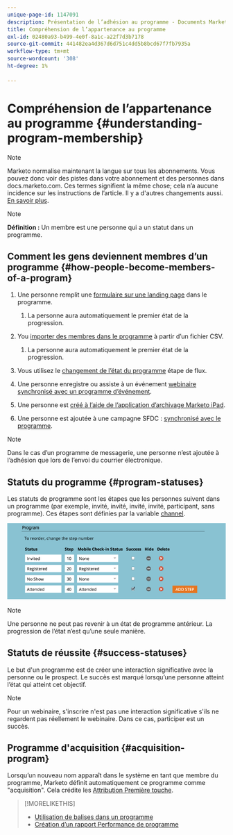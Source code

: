```yaml
---
unique-page-id: 1147091
description: Présentation de l’adhésion au programme - Documents Marketo - Documentation du produit
title: Compréhension de l’appartenance au programme
exl-id: 02480a93-b499-4e0f-8a1c-a22f7d3b7178
source-git-commit: 441482ea4d367d6d751c4dd5b8bcd67f7fb7935a
workflow-type: tm+mt
source-wordcount: '308'
ht-degree: 1%

---
```


# Compréhension de l’appartenance au programme {#understanding-program-membership}

>[!NOTE]
>
>Marketo normalise maintenant la langue sur tous les abonnements. Vous pouvez donc voir des pistes dans votre abonnement et des personnes dans docs.marketo.com. Ces termes signifient la même chose; cela n’a aucune incidence sur les instructions de l’article. Il y a d&#39;autres changements aussi. [En savoir plus](/help/marketo/product-docs/crm-sync/salesforce-sync/understanding-the-salesforce-sync.md).

>[!NOTE]
>
>**Définition :** Un membre est une personne qui a un statut dans un programme.

## Comment les gens deviennent membres d’un programme {#how-people-become-members-of-a-program}

1. Une personne remplit une [formulaire sur une landing page](/help/marketo/getting-started/quick-wins/landing-page-with-a-form.md) dans le programme.

   1. La personne aura automatiquement le premier état de la progression.

1. You [importer des membres dans le programme](/help/marketo/product-docs/core-marketo-concepts/programs/working-with-programs/import-members-from-a-spreadsheet-into-a-program.md) à partir d’un fichier CSV.

   1. La personne aura automatiquement le premier état de la progression.

1. Vous utilisez le [changement de l’état du programme](/help/marketo/product-docs/core-marketo-concepts/smart-campaigns/program-flow-actions/change-program-status.md) étape de flux.
1. Une personne enregistre ou assiste à un événement [webinaire synchronisé avec un programme d’événement](/help/marketo/product-docs/demand-generation/events/events/launchpoint-event-partners.md).
1. Une personne est [créé à l’aide de l’application d’archivage Marketo iPad](/help/marketo/product-docs/core-marketo-concepts/mobile-apps/event-check-in/check-people-into-your-event-from-your-tablet.md).
1. Une personne est ajoutée à une campagne SFDC : [synchronisé avec le programme](/help/marketo/product-docs/crm-sync/salesforce-sync/sfdc-sync-details/sfdc-sync-campaign-sync.md).

>[!NOTE]
>
>Dans le cas d’un programme de messagerie, une personne n’est ajoutée à l’adhésion que lors de l’envoi du courrier électronique.

## Statuts du programme {#program-statuses}

Les statuts de programme sont les étapes que les personnes suivent dans un programme (par exemple, invité, invité, invité, invité, participant, sans programme). Ces étapes sont définies par la variable [channel](/help/marketo/product-docs/administration/tags/create-a-program-channel.md).

![](assets/image2015-2-5-15-3a14-3a48.png)

>[!NOTE]
>
>Une personne ne peut pas revenir à un état de programme antérieur. La progression de l’état n’est qu’une seule manière.

## Statuts de réussite {#success-statuses}

Le but d&#39;un programme est de créer une interaction significative avec la personne ou le prospect. Le succès est marqué lorsqu’une personne atteint l’état qui atteint cet objectif.

>[!NOTE]
>
>Pour un webinaire, s&#39;inscrire n&#39;est pas une interaction significative s&#39;ils ne regardent pas réellement le webinaire. Dans ce cas, participer est un succès.

## Programme d&#39;acquisition  {#acquisition-program}

Lorsqu’un nouveau nom apparaît dans le système en tant que membre du programme, Marketo définit automatiquement ce programme comme &quot;acquisition&quot;. Cela crédite les [Attribution Première touche](/help/marketo/product-docs/reporting/revenue-cycle-analytics/revenue-tools/attribution/understanding-attribution.md).

>[!MORELIKETHIS]
>
>* [Utilisation de balises dans un programme](/help/marketo/product-docs/core-marketo-concepts/programs/working-with-programs/understanding-tags/use-tags-in-a-program.md)
>* [Création d’un rapport Performance de programme](/help/marketo/product-docs/core-marketo-concepts/programs/program-performance-report/create-a-program-performance-report.md)

